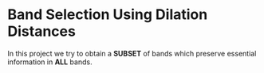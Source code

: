# Band Selection Using Dilation Distances

In this project we try to obtain a **SUBSET** of bands which preserve essential information in **ALL** bands.
